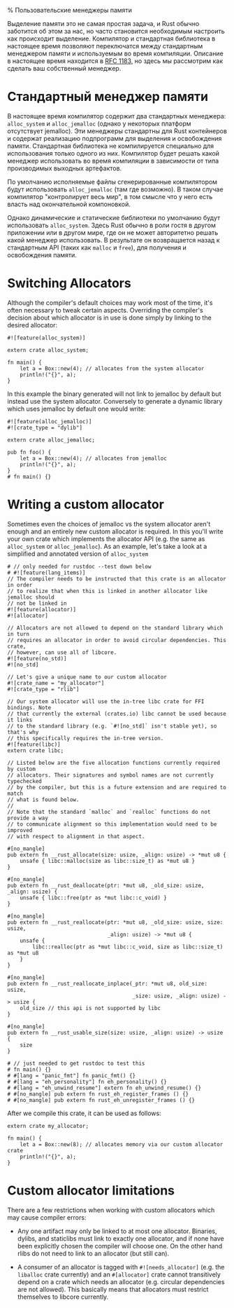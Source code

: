 % Пользовательские менеджеры памяти

Выделение памяти это не самая простая задача, и Rust обычно заботится об этом
за нас, но часто становится необходимым настроить как происходит выделение.
Компилятор и стандартная библиотека в настоящее время позволяют переключатся
между стандартным менеджером памяти и используемым во время компиляции. Описание
в настоящее время находится в [RFC 1183][rfc], но здесь мы рассмотрим как
сделать ваш собственный менеджер.

[rfc]: https://github.com/rust-lang/rfcs/blob/master/text/1183-swap-out-jemalloc.md

#  Стандартный менеджер памяти

В настоящее время компилятор содержит два стандартных менеджера: `alloc_system`
и `alloc_jemalloc` (однако у некоторых платформ отсутствует jemalloc).
Эти менеджеры стандартны для Rust контейнеров и содержат реализацию подпрограмм
для выделения и освобождения памяти. Стандартная библиотека не компилируется
специально для использования только одного из них. Компилятор будет решать какой
менеджер использовать во время компиляции в зависимости от типа производимых
выходных артефактов.

По умолчанию исполняемые файлы сгенерированные компилятором будут использовать
`alloc_jemalloc` (там где возможно). В таком случае компилятор "контролирует
весь мир", в том смысле что у него есть власть над окончательной компоновкой.

Однако динамические и статические библиотеки по умолчанию будут использовать
`alloc_system`. Здесь Rust обычно в роли гостя в другом приложении или в другом
мире, где он не может авторитетно решать какой менеджер использовать.
В результате он возвращается назад к стандартным API (таких как `malloc` и
`free`), для получения и освобождения памяти.

# Switching Allocators

Although the compiler's default choices may work most of the time, it's often
necessary to tweak certain aspects. Overriding the compiler's decision about
which allocator is in use is done simply by linking to the desired allocator:

```rust,no_run
#![feature(alloc_system)]

extern crate alloc_system;

fn main() {
    let a = Box::new(4); // allocates from the system allocator
    println!("{}", a);
}
```

In this example the binary generated will not link to jemalloc by default but
instead use the system allocator. Conversely to generate a dynamic library which
uses jemalloc by default one would write:

```rust,ignore
#![feature(alloc_jemalloc)]
#![crate_type = "dylib"]

extern crate alloc_jemalloc;

pub fn foo() {
    let a = Box::new(4); // allocates from jemalloc
    println!("{}", a);
}
# fn main() {}
```

# Writing a custom allocator

Sometimes even the choices of jemalloc vs the system allocator aren't enough and
an entirely new custom allocator is required. In this you'll write your own
crate which implements the allocator API (e.g. the same as `alloc_system` or
`alloc_jemalloc`). As an example, let's take a look at a simplified and
annotated version of `alloc_system`

```rust,no_run
# // only needed for rustdoc --test down below
# #![feature(lang_items)]
// The compiler needs to be instructed that this crate is an allocator in order
// to realize that when this is linked in another allocator like jemalloc should
// not be linked in
#![feature(allocator)]
#![allocator]

// Allocators are not allowed to depend on the standard library which in turn
// requires an allocator in order to avoid circular dependencies. This crate,
// however, can use all of libcore.
#![feature(no_std)]
#![no_std]

// Let's give a unique name to our custom allocator
#![crate_name = "my_allocator"]
#![crate_type = "rlib"]

// Our system allocator will use the in-tree libc crate for FFI bindings. Note
// that currently the external (crates.io) libc cannot be used because it links
// to the standard library (e.g. `#![no_std]` isn't stable yet), so that's why
// this specifically requires the in-tree version.
#![feature(libc)]
extern crate libc;

// Listed below are the five allocation functions currently required by custom
// allocators. Their signatures and symbol names are not currently typechecked
// by the compiler, but this is a future extension and are required to match
// what is found below.
//
// Note that the standard `malloc` and `realloc` functions do not provide a way
// to communicate alignment so this implementation would need to be improved
// with respect to alignment in that aspect.

#[no_mangle]
pub extern fn __rust_allocate(size: usize, _align: usize) -> *mut u8 {
    unsafe { libc::malloc(size as libc::size_t) as *mut u8 }
}

#[no_mangle]
pub extern fn __rust_deallocate(ptr: *mut u8, _old_size: usize, _align: usize) {
    unsafe { libc::free(ptr as *mut libc::c_void) }
}

#[no_mangle]
pub extern fn __rust_reallocate(ptr: *mut u8, _old_size: usize, size: usize,
                                _align: usize) -> *mut u8 {
    unsafe {
        libc::realloc(ptr as *mut libc::c_void, size as libc::size_t) as *mut u8
    }
}

#[no_mangle]
pub extern fn __rust_reallocate_inplace(_ptr: *mut u8, old_size: usize,
                                        _size: usize, _align: usize) -> usize {
    old_size // this api is not supported by libc
}

#[no_mangle]
pub extern fn __rust_usable_size(size: usize, _align: usize) -> usize {
    size
}

# // just needed to get rustdoc to test this
# fn main() {}
# #[lang = "panic_fmt"] fn panic_fmt() {}
# #[lang = "eh_personality"] fn eh_personality() {}
# #[lang = "eh_unwind_resume"] extern fn eh_unwind_resume() {}
# #[no_mangle] pub extern fn rust_eh_register_frames () {}
# #[no_mangle] pub extern fn rust_eh_unregister_frames () {}
```

After we compile this crate, it can be used as follows:

```rust,ignore
extern crate my_allocator;

fn main() {
    let a = Box::new(8); // allocates memory via our custom allocator crate
    println!("{}", a);
}
```

# Custom allocator limitations

There are a few restrictions when working with custom allocators which may cause
compiler errors:

* Any one artifact may only be linked to at most one allocator. Binaries,
  dylibs, and staticlibs must link to exactly one allocator, and if none have
  been explicitly chosen the compiler will choose one. On the other hand rlibs
  do not need to link to an allocator (but still can).

* A consumer of an allocator is tagged with `#![needs_allocator]` (e.g. the
  `liballoc` crate currently) and an `#[allocator]` crate cannot transitively
  depend on a crate which needs an allocator (e.g. circular dependencies are not
  allowed). This basically means that allocators must restrict themselves to
  libcore currently.
